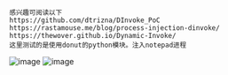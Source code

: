 	感兴趣可阅读以下
	https://github.com/dtrizna/DInvoke_PoC
	https://rastamouse.me/blog/process-injection-dinvoke/
	https://thewover.github.io/Dynamic-Invoke/
	这里测试的是使用donut的python模块。注入notepad进程
![image](/assets/Pentest_Note/master/img/745.png)
![image](/assets/Pentest_Note/master/img/746.png)

